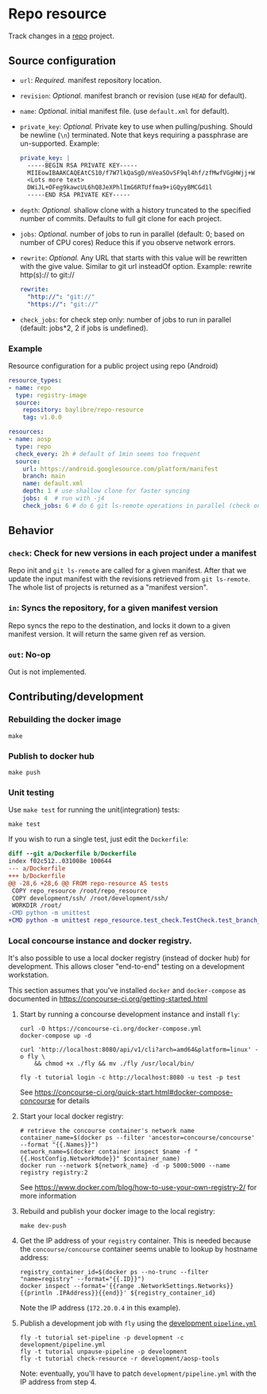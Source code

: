 # Repo resource

Track changes in a [repo](https://gerrit.googlesource.com/git-repo/+/master/#repo) project.

## Source configuration

* `url`: *Required.* manifest repository location.

* `revision`: *Optional.* manifest branch or revision (use `HEAD` for default).

* `name`: *Optional.* initial manifest file. (use `default.xml` for default).

* `private_key`: *Optional.* Private key to use when pulling/pushing.
    Should be newline (`\n`) terminated.
    Note that keys requiring a passphrase are un-supported.
    Example:

    ```yaml
    private_key: |
      -----BEGIN RSA PRIVATE KEY-----
      MIIEowIBAAKCAQEAtCS10/f7W7lkQaSgD/mVeaSOvSF9ql4hf/zfMwfVGgHWjj+W
      <Lots more text>
      DWiJL+OFeg9kawcUL6hQ8JeXPhlImG6RTUffma9+iGQyyBMCGd1l
      -----END RSA PRIVATE KEY-----
    ```

* `depth`: *Optional.* shallow clone with a history truncated to the specified number of commits.
    Defaults to full git clone for each project.

* `jobs`: *Optional.* number of jobs to run in parallel (default: 0; based on number of CPU cores)
   Reduce this if you observe network errors.

* `rewrite`: *Optional.* Any URL that starts with this value will be rewritten with the give value.
   Similar to git url insteadOf option.
    Example: rewrite http(s):// to git://

    ```yaml
    rewrite:
      "http://": "git://"
      "https://": "git://"
    ```

* `check_jobs`: for check step only: number of jobs to run in parallel (default: jobs\*2,
  2 if jobs is undefined).

### Example

Resource configuration for a public project using repo (Android)

```yaml
resource_types:
- name: repo
  type: registry-image
  source:
    repository: baylibre/repo-resource
    tag: v1.0.0

resources:
- name: aosp
  type: repo
  check_every: 2h # default of 1min seems too frequent
  source:
    url: https://android.googlesource.com/platform/manifest
    branch: main
    name: default.xml
    depth: 1 # use shallow clone for faster syncing
    jobs: 4  # run with -j4
    check_jobs: 6 # do 6 git ls-remote operations in parallel (check only)
```

## Behavior

### `check`: Check for new versions in each project under a manifest

Repo init and `git ls-remote` are called for a given manifest.
After that we update the input manifest with the revisions retrieved from `git ls-remote`.
The whole list of projects is returned as a "manifest version".

### `in`: Syncs the repository, for a given manifest version

Repo syncs the repo to the destination, and locks it down to a given manifest
version.
It will return the same given ref as version.

### `out`: No-op

Out is not implemented.


## Contributing/development

### Rebuilding the docker image

```
make
```

### Publish to docker hub

```
make push
```

### Unit testing

Use `make test` for running the unit(integration) tests:
```
make test
```

If you wish to run a single test, just edit the `Dockerfile`:

```diff
diff --git a/Dockerfile b/Dockerfile
index f02c512..031008e 100644
--- a/Dockerfile
+++ b/Dockerfile
@@ -28,6 +28,6 @@ FROM repo-resource AS tests
 COPY repo_resource /root/repo_resource
 COPY development/ssh/ /root/development/ssh/
 WORKDIR /root/
-CMD python -m unittest
+CMD python -m unittest repo_resource.test_check.TestCheck.test_branch_defaults_to_HEAD
```

### Local concourse instance and docker registry.

It's also possible to use a local docker registry (instead of docker hub) for development.
This allows closer "end-to-end" testing on a development workstation.

This section assumes that you've installed `docker` and `docker-compose` as documented in
https://concourse-ci.org/getting-started.html

1. Start by running a concourse development instance and install `fly`:
   ```
   curl -O https://concourse-ci.org/docker-compose.yml
   docker-compose up -d

   curl 'http://localhost:8080/api/v1/cli?arch=amd64&platform=linux' -o fly \
       && chmod +x ./fly && mv ./fly /usr/local/bin/

   fly -t tutorial login -c http://localhost:8080 -u test -p test
   ```
   See https://concourse-ci.org/quick-start.html#docker-compose-concourse for details

2. Start your local docker registry:
   ```
   # retrieve the concourse container's network name
   container_name=$(docker ps --filter 'ancestor=concourse/concourse' --format "{{.Names}}")
   network_name=$(docker container inspect $name -f "{{.HostConfig.NetworkMode}}" $container_name)
   docker run --network ${network_name} -d -p 5000:5000 --name registry registry:2
   ```
   See https://www.docker.com/blog/how-to-use-your-own-registry-2/ for more information

3. Rebuild and publish your docker image to the local registry:
   ```
   make dev-push
   ```

4. Get the IP address of your `registry` container. This is needed because the `concourse/concourse`
   container seems unable to lookup by hostname address:
   ```
   registry_container_id=$(docker ps --no-trunc --filter "name=registry" --format="{{.ID}}")
   docker inspect --format='{{range .NetworkSettings.Networks}}{{println .IPAddress}}{{end}}' ${registry_container_id}
   ```

   Note the IP address (`172.20.0.4` in this example).

5. Publish a development job with `fly` using the [development `pipeline.yml`](./development/pipeline.yml)
   ```
   fly -t tutorial set-pipeline -p development -c development/pipeline.yml
   fly -t tutorial unpause-pipeline -p development
   fly -t tutorial check-resource -r development/aosp-tools
   ```

   Note: eventually, you'll have to patch `development/pipeline.yml` with the IP address from step 4.

